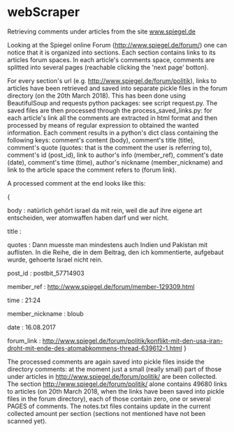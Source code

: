 # webScraper
Retrieving comments under articles from the site www.spiegel.de

Looking at the Spiegel online Forum (http://www.spiegel.de/forum/) one can notice that it is organized into sections.
Each section contains links to its articles forum spaces.
In each article's comments space, comments are splitted into several pages (reachable clicking the 'next page' botton).

For every section's url (e.g. http://www.spiegel.de/forum/politik), links to articles have been retrieved and saved into separate pickle files in the forum directory (on the 20th March 2018).
This has been done using BeautifulSoup and requests python packages: see script request.py.
The saved files are then processed through the process_saved_links.py: for each article's link all the comments are extracted in html format and then processed by means of regular expression to obtained the wanted information. 
Each comment results in a python's dict class containing the following keys:
comment's content (body), comment's title (title), comment's quote (quotes: that is the comment the user is referring to), comment's id (post_id), link to author's info (member_ref), comment's date (date), comment's time (time), author's nickname (member_nickname) and link to the article space the comment refers to (forum link).

A processed comment at the end looks like this:

{
  
  body : natürlich gehört israel da mit rein, weil die auf ihre eigene art entscheiden, wer atomwaffen haben darf und wer nicht.
  
  title : 
  
  quotes : Dann muesste man mindestens auch Indien und Pakistan mit auflisten. In die Reihe, die in dem Beitrag, den ich kommentierte, aufgebaut wurde, gehoerte Israel nicht rein.
  
  post_id : postbit_57714903
  
  member_ref : http://www.spiegel.de/forum/member-129309.html
  
  time : 21:24
  
  member_nickname : bloub
  
  date : 16.08.2017
  
  forum_link : http://www.spiegel.de/forum/politik/konflikt-mit-den-usa-iran-droht-mit-ende-des-atomabkommens-thread-639612-1.html
}

The processed comments are again saved into pickle files inside the directory comments: at the moment just a small (really small) part of those under articles in http://www.spiegel.de/forum/politik/ are been collected.
The section http://www.spiegel.de/forum/politik/ alone contains 49680 links to articles (on 20th March 2018, when the links have been saved into pickle files in the forum directory), each of those contain zero, one or several PAGES of comments.
The notes.txt files contains update in the current collected amount per section (sections not mentioned have not been scanned yet).
